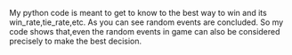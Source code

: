 My python code is meant to get to know to the best way to win and its win_rate,tie_rate,etc.
As you can see random events are concluded.
So my code shows that,even the random events in game can also be considered precisely to make the best decision.
